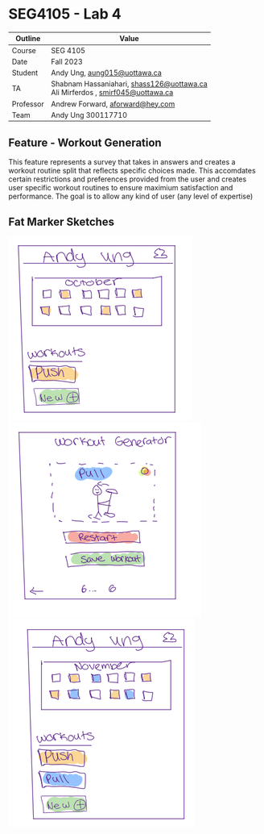 # SEG4105 - Lab 4

| Outline | Value |
| --- | --- |
| Course | SEG 4105 |
| Date | Fall 2023 |
| Student | Andy Ung, aung015@uottawa.ca |
| TA | Shabnam Hassaniahari, shass126@uottawa.ca <br> Ali Mirferdos , smirf045@uottawa.ca| 
| Professor | Andrew Forward, aforward@hey.com |  
| Team | Andy Ung 300117710 <br>|

## Feature - Workout Generation
This feature represents a survey that takes in answers and creates a workout routine split that reflects specific choices made. This accomdates certain restrictions and preferences provided from the user and creates user specific workout routines to ensure maximium satisfaction and performance. The goal is to allow any kind of user (any level of expertise) 

## Fat Marker Sketches

![Alt text](image.png)
![Alt text](image-1.png)
![Alt text](image-2.png)
